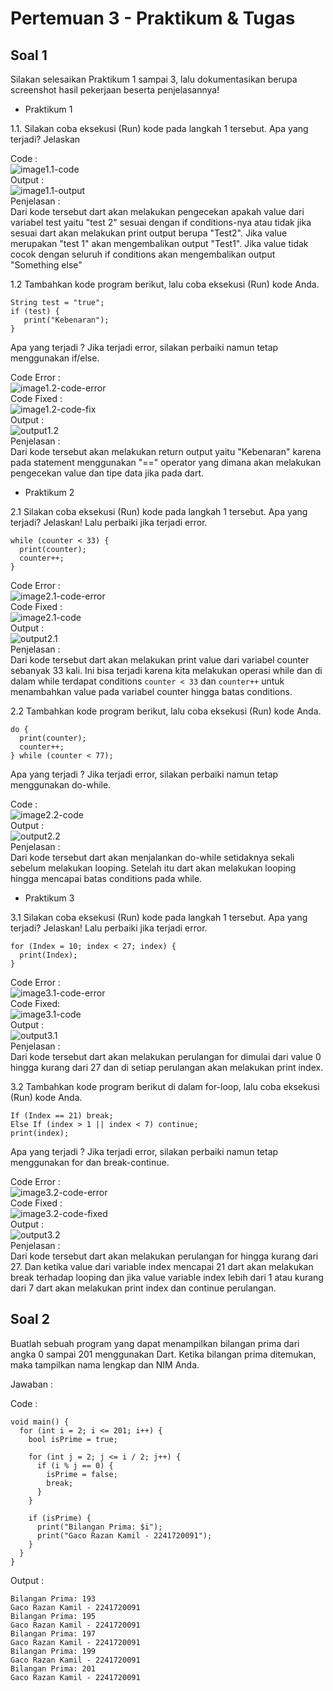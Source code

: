 # Pertemuan 3 - Praktikum & Tugas

## Soal 1
Silakan selesaikan Praktikum 1 sampai 3, lalu dokumentasikan berupa screenshot hasil pekerjaan beserta penjelasannya!

- Praktikum 1 <br>

1.1. Silakan coba eksekusi (Run) kode pada langkah 1 tersebut. Apa yang terjadi? Jelaskan

Code : <br>
    ![image1.1-code](./image/praktikum1-code.png)<br>
Output : <br>
    ![image1.1-output](./image/output-praktikum1.1.png)<br>
Penjelasan :<br> 
Dari kode tersebut dart akan melakukan pengecekan apakah value dari variabel test yaitu "test 2" sesuai dengan if conditions-nya atau tidak jika sesuai dart akan melakukan print output berupa "Test2". Jika value merupakan "test 1" akan mengembalikan output "Test1". Jika value tidak cocok dengan seluruh if conditions akan mengembalikan output "Something else"

1.2 Tambahkan kode program berikut, lalu coba eksekusi (Run) kode Anda.
```
String test = "true";
if (test) {
   print("Kebenaran");
}
```
Apa yang terjadi ? Jika terjadi error, silakan perbaiki namun tetap menggunakan if/else.

Code Error :<br>
    ![image1.2-code-error](./image/praktikum2.1-code-error.png) <br>
Code Fixed : <br>
    ![image1.2-code-fix](./image//praktikum1.2-code.png) <br>
Output : <br>
    ![output1.2](./image/output1.2-fix.png) <br>
Penjelasan : <br> Dari kode tersebut akan melakukan return output yaitu "Kebenaran" karena pada statement menggunakan "==" operator yang dimana akan melakukan pengecekan value dan tipe data jika pada dart.

- Praktikum 2 <br>

2.1 Silakan coba eksekusi (Run) kode pada langkah 1 tersebut. Apa yang terjadi? Jelaskan! Lalu perbaiki jika terjadi error.
```
while (counter < 33) {
  print(counter);
  counter++;
}
```

Code Error : <br> 
    ![image2.1-code-error](./image/praktikum2.1-code-error.png) <br>
Code Fixed : <br>
    ![image2.1-code](./image/praktikum2.1-code.png) <br>
Output : <br>
    ![output2.1](./image/praktikum2.1-output.png) <br>
Penjelasan : <br> Dari kode tersebut dart akan melakukan print value dari variabel counter sebanyak 33 kali. Ini bisa terjadi karena kita melakukan operasi while dan di dalam while terdapat conditions ```counter < 33``` dan ```counter++``` untuk menambahkan value pada variabel counter hingga batas conditions.

2.2 Tambahkan kode program berikut, lalu coba eksekusi (Run) kode Anda.
```
do {
  print(counter);
  counter++;
} while (counter < 77);
```
Apa yang terjadi ? Jika terjadi error, silakan perbaiki namun tetap menggunakan do-while.

Code : <br>
    ![image2.2-code](./image/praktikum2.2-code.png) <br>
Output : <br>
    ![output2.2](./image/praktikum2.2-output.png) <br>
Penjelasan : <br> Dari kode tersebut dart akan menjalankan do-while setidaknya sekali sebelum melakukan looping. Setelah itu dart akan melakukan looping hingga mencapai batas conditions pada while.

- Praktikum 3 <br>

3.1 Silakan coba eksekusi (Run) kode pada langkah 1 tersebut. Apa yang terjadi? Jelaskan! Lalu perbaiki jika terjadi error.
```
for (Index = 10; index < 27; index) {
  print(Index);
}
```

Code Error : <br>
    ![image3.1-code-error](./image/praktikum3.1-code-error.png) <br>
Code Fixed: <br>
    ![image3.1-code](./image/praktikum3.1-code.png) <br>
Output : <br>
    ![output3.1](./image/praktikum3.1-output.png) <br>
Penjelasan : <br>
Dari kode tersebut dart akan melakukan perulangan for dimulai dari value 0 hingga kurang dari 27 dan di setiap perulangan akan melakukan print index.

3.2 Tambahkan kode program berikut di dalam for-loop, lalu coba eksekusi (Run) kode Anda.
```
If (Index == 21) break;
Else If (index > 1 || index < 7) continue;
print(index);
```
Apa yang terjadi ? Jika terjadi error, silakan perbaiki namun tetap menggunakan for dan break-continue.

Code Error : <br>
    ![image3.2-code-error](./image/praktikum3.2-code-error.png) <br>
Code Fixed : <br>
    ![image3.2-code-fixed](./image/praktikum3.2-code.png) <br>
Output : <br>
    ![output3.2](./image/praktikum3.2-output.png) <br>
Penjelasan : <br>
Dari kode tersebut dart akan melakukan perulangan for hingga kurang dari 27. Dan ketika value dari variable index mencapai 21 dart akan melakukan break terhadap looping dan jika value variable index lebih dari 1 atau kurang dari 7 dart akan melakukan print index dan continue perulangan.

## Soal 2
Buatlah sebuah program yang dapat menampilkan bilangan prima dari angka 0 sampai 201 menggunakan Dart. Ketika bilangan prima ditemukan, maka tampilkan nama lengkap dan NIM Anda.

Jawaban : 

Code : 
```
void main() {
  for (int i = 2; i <= 201; i++) {
    bool isPrime = true;

    for (int j = 2; j <= i / 2; j++) {
      if (i % j == 0) {
        isPrime = false;
        break;
      }
    }

    if (isPrime) {
      print("Bilangan Prima: $i");
      print("Gaco Razan Kamil - 2241720091");
    }
  }
}
```

Output : 
```
Bilangan Prima: 193
Gaco Razan Kamil - 2241720091
Bilangan Prima: 195
Gaco Razan Kamil - 2241720091
Bilangan Prima: 197
Gaco Razan Kamil - 2241720091
Bilangan Prima: 199
Gaco Razan Kamil - 2241720091
Bilangan Prima: 201
Gaco Razan Kamil - 2241720091
```